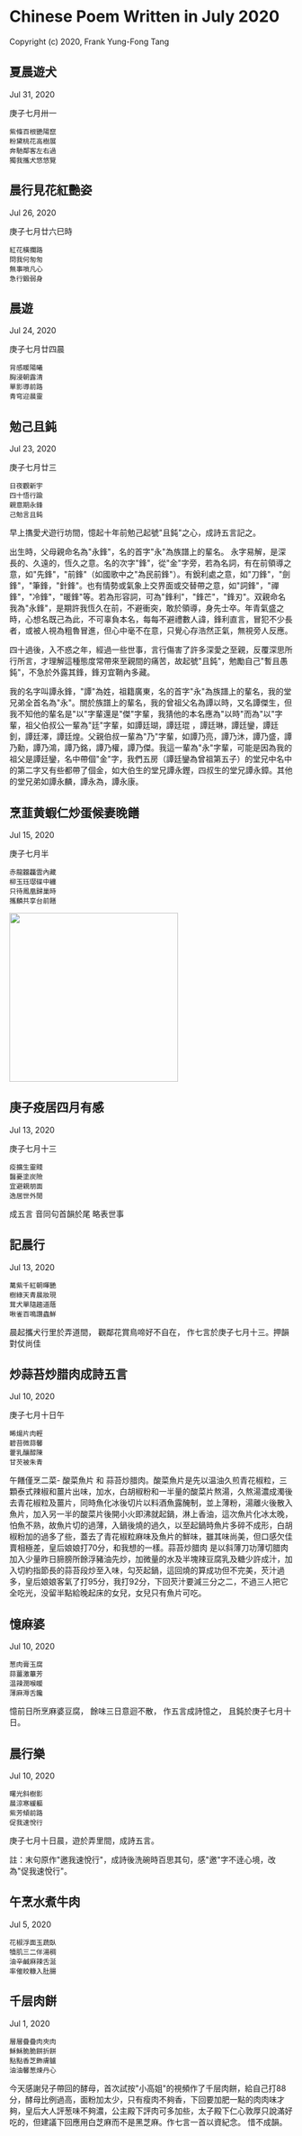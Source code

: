 # Chinese Poem Written in July 2020
Copyright (c) 2020, Frank Yung-Fong Tang

## 夏晨遊犬
Jul 31, 2020

庚子七月卅一 
```
紫條百根艷陽竄
粉黛桃花高樹展
奔馳鄰客左右過
獨我攜犬悠悠覽
```
## 晨行見花紅艷姿
Jul 26, 2020

庚子七月廿六巳時
```
紅花橫攔路
問我何匆匆
無事嗩凡心
急行鍛弱身
```
## 晨遊
Jul 24, 2020

庚子七月廿四晨
```
背感䁔陽曦
胸浸朝露清
單影導前路
青穹迎晨靈
```

## 勉己且鈍 
Jul 23, 2020

庚子七月廿三
```
日夜觀新宇
四十悟行踰
親意期永鋒
己勉言且鈍
```

早上㩦愛犬遊行坊間，憶起十年前勉己起號"且鈍"之心，成詩五言記之。

出生時，父母親命名為"永鋒"，名的首字"永"為族譜上的輩名。 永字易解，是深長的、久遠的，恆久之意。名的次字"鋒"，從"金"字旁，若為名詞，有在前領導之意，如"先鋒"，"前鋒"（如國歌中之"為民前鋒"）。有銳利處之意，如"刀鋒"，"劍鋒"，"筆鋒，"針鋒"。也有情勢或氣象上交界面或交替帶之意，如"詞鋒"，"禪鋒"，"冷鋒"，"暖鋒"等。若為形容詞，可為"鋒利"，"鋒芒"，"鋒刃"。双親命名我為"永鋒"，是期許我恆久在前，不避衝突，敢於領導，身先士卒。年青氣盛之時，心想名既己為此，不可辜負本名，每每不避禮數人諱，鋒利直言，冒犯不少長者，或被人視為粗魯冒進，但心中毫不在意，只覺心存浩然正氣，無視旁人反應。

四十過後，入不惑之年，經過一些世事，言行傷害了許多深愛之至親，反覆深思所行所言，才理解這種態度常帶來至親間的痛苦，故起號"且鈍"，勉勵自己"暫且愚鈍"，不急於外露其鋒，鋒刃宜鞘內多藏。

我的名字叫譚永鋒，"譚"為姓，祖籍廣東，名的首字"永"為族譜上的輩名，我的堂兄弟全首名為"永"。關於族譜上的輩名，我的曾祖父名為譚以時，又名譚傑生，但我不知他的輩名是"以"字輩還是"傑"字輩，我猜他的本名應為"以時"而為"以"字輩，祖父伯叔公一輩為"廷"字輩，如譚廷瑚，譚廷琨 ，譚廷琳，譚廷鑾，譚廷釗，譚廷澤，譚廷煌。父親伯叔一輩為"乃"字輩，如譚乃亮，譚乃沐，譚乃盛，譚乃勳，譚乃鴻，譚乃銘，譚乃權，譚乃傑。我這一輩為"永"字輩，可能是因為我的祖父是譚廷鑾，名中帶個"金"字，我們五房（譚廷鑾為曾祖第五子）的堂兄中名中的第二字又有些都帶了個金，如大伯生的堂兄譚永鏗，四叔生的堂兄譚永鏱。其他的堂兄弟如譚永麟，譚永為，譚永康。
## 烹韮黄蝦仁炒蛋候妻晚饍
Jul 15, 2020

庚子七月半
```
赤龍龖龘雲內藏
柳玉珏璱碟中纏
只待鳳凰歸巢時
攜麟共享台前饍
```
<img src="https://scontent-sjc3-1.xx.fbcdn.net/v/t1.6435-9/108779074_10220072674420008_540356462109150630_n.jpg?_nc_cat=103&ccb=1-7&_nc_sid=730e14&_nc_ohc=hFX3BlFMO44AX_Rgtua&_nc_oc=AQlQIKDAgbFZgl5X0q7hEF43ebCJyCxb7jvd02ZC87pdN3KHfql65d4DELoJ9G0MNehhzy3cnxBIOgYomdUUSbAH&_nc_ht=scontent-sjc3-1.xx&oh=00_AfD5bwCilbGjvzsM3sV9MBYQMooYHgJlWXoUb5qCgjcUsA&oe=63B4CDDB" width="300"  />

## 庚子疫居四月有感
Jul 13, 2020

庚子七月十三
```
疫擴生靈賤
醫憂塗炭險
宜避親朋面
逸居世外閒
```
成五言 音同句首韻於尾 略表世事
## 記晨行
Jul 13, 2020

```
萬紫千紅朝暉艷
樹綠天青晨妝現
茸犬單隨趨道蔭
啾雀百鳴讚蟲鮮
```
晨起攜犬行里於弄道間，
觀鄰花賞鳥啼好不自在，
作七言於庚子七月十三。押韻對仗尚佳
## 炒蒜苔炒腊肉成詩五言
Jul 10, 2020

庚子七月十日午
```
晞煬片肉輕
碧苔微蒜馨
藿乳釀醇陳
甘芡被朱青
```

午饍僅烹二菜- 酸菜魚片 和 蒜苔炒腊肉。酸菜魚片是先以温油久煎青花椒粒，三顆泰式辣椒和薑片出味，加水，白胡椒粉和一半量的酸菜片熬湯，久熬湯濃成濁後去青花椒粒及薑片，同時魚化冰後切片以料酒魚露醃制，並上薄粉，湯離火後散入魚片，加入另一半的酸菜片後開小火即沸就起鍋，淋上香油，這次魚片化冰太晚，怕魚不熟，故魚片切的過薄，入鍋後燒的過久，以至起鍋時魚片多碎不成形，白胡椒粉加的過多了些，蓋去了青花椒粒麻味及魚片的鮮味，雖其味尚美，但口感欠佳賣相極差，皇后娘娘打70分，和我想的一樣。蒜苔炒腊肉 是以斜薄刀功薄切腊肉加入少量昨日腣膀所餘浮豬油先炒，加微量的水及半塊辣豆腐乳及糖少許成汁，加入切約指節長的蒜苔段炒至入味，勾芡起鍋，這回燒的算成功但不完美，芡汁過多，皇后娘娘客氣了打95分，我打92分，下回芡汁要減三分之二，不過三人把它全吃光，没留半點給晚起床的女兒，女兒只有魚片可吃。
## 憶麻婆
Jul 10, 2020

```
葱肉膏玉腐
蒜薑激蓽芳
温辣潤喉䁔
薄麻溽舌饞
```
憶前日所烹麻婆豆腐，
餘味三日意迴不散，
作五言成詩憶之，
且鈍於庚子七月十日。

## 晨行樂
Jul 10, 2020

```
曙光斜樹影
晨涼寒緩軀
紫芳傾前路
促我速悅行
```
庚子七月十日晨，遊於弄里間，成詩五言。

註：末句原作"邀我速悅行"，成詩後洗碗時百思其句，感"邀"字不逹心境，改為"促我速悅行"。

## 午烹水煮牛肉
Jul 5, 2020
```
花椒浮面玉蔬臥
犢肌三二伴湯稠
油辛鹹麻辣舌涎
率催皎糠入肚腸
```

## 千层肉餅
Jul 1, 2020
```
層層疊疊肉夾肉
穌穌脆脆餅折餅
點點香芝飾膚臚
油油馨葱煉丹心
```
今天感謝兒子帶回的酵母，首次試按"小高姐"的視頻作了千层肉餅，給自己打88分，酵母比例過高，面粉加太少，只有瘦肉不夠香，下回要加肥一點的肉肉味才夠，皇后大人評葱味不夠濃，公主殿下評肉可多加些，太子殿下仁心敦厚只說滿好吃的，但建議下回應用白芝麻而不是黑芝麻。作七言一首以資紀念。 惜不成韻。
